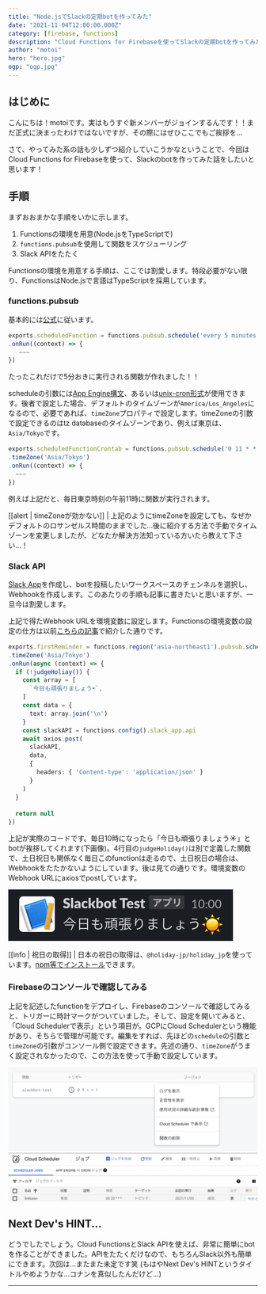 ```yaml
---
title: "Node.jsでSlackの定期botを作ってみた"
date: "2021-11-04T12:00:00.000Z"
category: [firebase, functions]
description: "Cloud Functions for Firebaseを使ってSlackの定期botを作ってみた話"
author: "motoi"
hero: "hero.jpg"
ogp: "ogp.jpg"
---
```


## はじめに
こんにちは！motoiです。実はもうすぐ新メンバーがジョインするんです！！まだ正式に決まったわけではないですが、その際にはぜひここでもご挨拶を…

さて、やってみた系の話も少しずつ紹介していこうかなということで、今回はCloud Functions for Firebaseを使って、Slackのbotを作ってみた話をしたいと思います！

## 手順
まずおおまかな手順をいかに示します。
1. Functionsの環境を用意(Node.jsをTypeScriptで)
2. `functions.pubsub`を使用して関数をスケジューリング
3. Slack APIをたたく

Functionsの環境を用意する手順は、ここでは割愛します。特段必要がない限り、FunctionsはNode.jsで言語はTypeScriptを採用しています。
### functions.pubsub
基本的には[公式](https://firebase.google.com/docs/functions/schedule-functions?hl=ja)に従います。

```typescript:title=index.ts
exports.scheduledFunction = functions.pubsub.schedule('every 5 minutes')
.onRun((context) => {
   ~~~
})
```

たったこれだけで5分おきに実行される関数が作れました！！

scheduleの引数には[App Engine構文](https://cloud.google.com/appengine/docs/flexible/custom-runtimes/configuring-your-app-with-app-yaml?hl=ja)、あるいは[unix-cron形式](https://cloud.google.com/scheduler/docs/configuring/cron-job-schedules?&_ga=2.32681150.-1863898187.1631346775&_gac=1.47456597.1633531396.CjwKCAjwkvWKBhB4EiwA-GHjFnz6CFsFzeuBn38ONT91eh5eVJdirdPWvUJjX_8LK_gmXpdOHDpxXRoCiscQAvD_BwE#defining_the_job_schedule)が使用できます。後者で設定した場合、デフォルトのタイムゾーンが`America/Los_Angeles`になるので、必要であれば、`timeZone`プロパティで設定します。timeZoneの引数で設定できるのはtz databaseのタイムゾーンであり、例えば東京は、`Asia/Tokyo`です。

```typescript:title=index.ts
exports.scheduledFunctionCrontab = functions.pubsub.schedule('0 11 * * *')
.timeZone('Asia/Tokyo')
.onRun((context) => {
  ~~~
})
```

例えば上記だと、毎日東京時刻の午前11時に関数が実行されます。

[[alert | timeZoneが効かない]]
| 上記のようにtimeZoneを設定しても、なぜかデフォルトのロサンゼルス時間のままでした…後に紹介する方法で手動でタイムゾーンを変更しましたが、どなたか解決方法知っている方いたら教えて下さい…！

### Slack API
[Slack App](https://api.slack.com/apps)を作成し、botを投稿したいワークスペースのチェンネルを選択し、Webhookを作成します。このあたりの手順も記事に書きたいと思いますが、一旦今は割愛します。

上記で得たWebhook URLを環境変数に設定します。Functionsの環境変数の設定の仕方は以前[こちらの記事](https://dev.plus-class.jp/env-cloud-functions/)で紹介した通りです。

```typescript:title=index.ts
exports.firstReminder = functions.region('asia-northeast1').pubsub.schedule('0 10 * * *')
.timeZone('Asia/Tokyo')
.onRun(async (context) => {
  if (!judgeHoliay()) {
    const array = [
      `今日も頑張りましょう☀️`,
    ]
    const data = {
      text: array.join('\n')
    }
    const slackAPI = functions.config().slack_app.api
    await axios.post(
      slackAPI,
      data,
      {
        headers: { 'Content-type': 'application/json' }
      }
    )
  }

  return null
})
```

上記が実際のコードです。毎日10時になったら「今日も頑張りましょう☀️」とbotが挨拶してくれます(下画像)。4行目の`judgeHoliday()`は別で定義した関数で、土日祝日も関係なく毎日このfunctionは走るので、土日祝日の場合は、Webhookをたたかないようにしています。後は見ての通りです。環境変数のWebhook URLにaxiosでpostしています。

![image](slack_app.png)

[[info | 祝日の取得]]
| 日本の祝日の取得は、`@holiday-jp/holiday_jp`を使っています。[npm等でインストール](https://www.npmjs.com/package/@holiday-jp/holiday_jp)できます。

### Firebaseのコンソールで確認してみる
上記を記述したfunctionをデプロイし、Firebaseのコンソールで確認してみると、トリガーに時計マークがついていました。そして、設定を開いてみると、「Cloud Schedulerで表示」という項目が。GCPにCloud Schedulerという機能があり、そちらで管理が可能です。編集をすれば、先ほどの`schedule`の引数と`timeZone`の引数がコンソール側で設定できます。先述の通り、`timeZone`がうまく設定されなかったので、この方法を使って手動で設定しています。


![image](function.png)
![image](gcp.png)

## Next Dev's HINT...
どうでしたでしょう。Cloud FunctionsとSlack APIを使えば、非常に簡単にbotを作ることができました。APIをたたくだけなので、もちろんSlack以外も簡単にできます。次回は…またまた未定です笑 (もはやNext Dev's HINTというタイトルやめようかな…コナンを真似したんだけど…)

---

